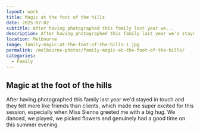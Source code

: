 ```yaml
---
layout: work
title: Magic at the foot of the hills
date: 2025-07-02
subtitle: After having photographed this family last year we...
description: After having photographed this family last year we'd stayed in touch and they felt more like friends than clients, which made me super excited for this session, especially when Miss Sienna greeted me with a big hug. We danced, we played, we picked flowers and genuinely had a good time on this summer evening. flowers and genuinely had a good time on this s...
location: Melbourne
image: family-magic-at-the-foot-of-the-hills-1.jpg
permalink: /melbourne-photos/family-magic-at-the-foot-of-the-hills/
categories:
  - Family
---
```


## Magic at the foot of the hills

After having photographed this family last year we'd stayed in touch and they felt more like friends than clients, which made me super excited for this session, especially when Miss Sienna greeted me with a big hug. We danced, we played, we picked flowers and genuinely had a good time on this summer evening.
